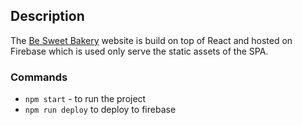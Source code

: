 ## Description

The [Be Sweet Bakery](https://besweetomaha.com) website is build on top of React and hosted on Firebase which is used only serve the static assets of the SPA.

### Commands

- `npm start` - to run the project
- `npm run deploy` to deploy to firebase
